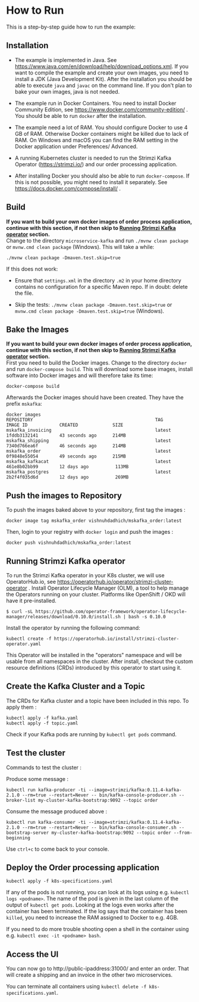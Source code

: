 # How to Run

This is a step-by-step guide how to run the example:

## Installation

* The example is implemented in Java. See
   https://www.java.com/en/download/help/download_options.xml. 
   If you want to compile the example and create your own images, you need to install a JDK (Java
   Development Kit). After the installation you should be able to execute
   `java` and `javac` on the command line. If you don't plan to bake your own images, java is not needed.

* The example run in Docker Containers. You need to install Docker
  Community Edition, see https://www.docker.com/community-edition/
  . You should be able to run `docker` after the installation.

* The example need a lot of RAM. You should configure Docker to use 4
  GB of RAM. Otherwise Docker containers might be killed due to lack
  of RAM. On Windows and macOS you can find the RAM setting in the
  Docker application under Preferences/ Advanced.

* A running Kubernetes cluster is needed to run the Strimzi Kafka Operator (https://strimzi.io/) and our order processing application.
  
* After installing Docker you should also be able to run
  `docker-compose`. If this is not possible, you might need to install
  it separately. See https://docs.docker.com/compose/install/ .

## Build

**If you want to build your own docker images of order process application, continue with this section, if not then skip to [Running Strimzi Kafka operator](#running-strimzi-kafka-operator) section.**   
Change to the directory `microservice-kafka` and run `./mvnw clean
package` or `mvnw.cmd clean package` (Windows). This will take a while:

```
./mvnw clean package -Dmaven.test.skip=true
```

If this does not work:

* Ensure that `settings.xml` in the directory `.m2` in your home
directory contains no configuration for a specific Maven repo. If in
doubt: delete the file.

* Skip the tests: `./mvnw clean package -Dmaven.test.skip=true` or
  `mvnw.cmd clean package -Dmaven.test.skip=true` (Windows).

## Bake the Images

**If you want to build your own docker images of order process application, continue with this section, if not then skip to [Running Strimzi Kafka operator](#running-strimzi-kafka-operator) section.**    
First you need to build the Docker images. Change to the directory
`docker` and run `docker-compose build`. This will download some base
images, install software into Docker images and will therefore take
its time:

```
docker-compose build
```

Afterwards the Docker images should have been created. They have the prefix
`mskafka`:

```
docker images 
REPOSITORY                                              TAG                 IMAGE ID            CREATED             SIZE
mskafka_invoicing                                       latest              1fddb3132141        43 seconds ago      214MB
mskafka_shipping                                        latest              7340d766ea6f        46 seconds ago      214MB
mskafka_order                                           latest              0f9848e55054        49 seconds ago      215MB
mskafka_kafkacat                                        latest              461e8b02bb99        12 days ago          113MB
mskafka_postgres                                        latest              2b2f4f035d6d        12 days ago          269MB
```

## Push the images to Repository

To push the images baked above to your repository, first tag the images :

```
docker image tag mskafka_order vishnuhdadhich/mskafka_order:latest
```

Then, login to your registry with `docker login` and push the images :

```
docker push vishnuhdadhich/mskafka_order:latest
```

## Running Strimzi Kafka operator

To run the Strimzi Kafka operator in your K8s cluster, we will use OperatorHub.io, 
see https://operatorhub.io/operator/strimzi-cluster-operator . 
Install Operator Lifecycle Manager (OLM), a tool to help manage the Operators running on your cluster. Platforms like OpenShift / OKD will have it pre-installed.

```
$ curl -sL https://github.com/operator-framework/operator-lifecycle-manager/releases/download/0.10.0/install.sh | bash -s 0.10.0
```

Install the operator by running the following command:

```
kubectl create -f https://operatorhub.io/install/strimzi-cluster-operator.yaml
```

This Operator will be installed in the "operators" namespace and will be usable from all namespaces in the cluster. After install, checkout the custom resource definitions (CRDs) introduced by this operator to start using it.

## Create the Kafka Cluster and a Topic

The CRDs for Kafka cluster and a topic have been included in this repo. To apply them :

```
kubectl apply -f kafka.yaml
kubectl apply -f topic.yaml
```

Check if your Kafka pods are running by `kubectl get pods` command.

## Test the cluster 

Commands to test the cluster :

Produce some message :
```
kubectl run kafka-producer -ti --image=strimzi/kafka:0.11.4-kafka-2.1.0 --rm=true --restart=Never -- bin/kafka-console-producer.sh --broker-list my-cluster-kafka-bootstrap:9092 --topic order
```

Consume the message produced above :
```
kubectl run kafka-consumer -ti --image=strimzi/kafka:0.11.4-kafka-2.1.0 --rm=true --restart=Never -- bin/kafka-console-consumer.sh --bootstrap-server my-cluster-kafka-bootstrap:9092 --topic order --from-beginning
```

Use `ctrl+c` to come back to your console.

## Deploy the Order processing application

```
kubectl apply -f k8s-specifications.yaml
```

If any of the pods is not running, you can look at its logs using
e.g.  `kubectl logs <podname>`. The name of the pod is
given in the last column of the output of `kubectl get pods`. Looking at the
logs even works after the container has been
terminated. If the log says that the container has been `killed`, you
need to increase the RAM assigned to Docker to e.g. 4GB.
  
If you need to do more trouble shooting open a shell in the container
using e.g. `kubectl exec -it <podname> bash`.

## Access the UI

You can now go to http://public-ipaddress:31000/ and enter an order. That will
create a shipping and an invoice in the other two microservices.

You can terminate all containers using `kubectl delete -f k8s-specifications.yaml`.